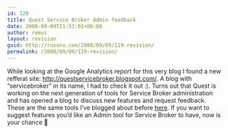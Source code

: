```yaml
---
id: 120
title: Quest Service Broker Admin feedback
date: 2008-09-09T21:53:01+00:00
author: remus
layout: revision
guid: http://rusanu.com/2008/09/09/119-revision/
permalink: /2008/09/09/119-revision/
---
```

While looking at the Google Analytics report for this very blog I found a new refferal site: <a href="http://questservicebroker.blogspot.com" target="_blank">http://questservicebroker.blogspot.com/</a>. A blog with &#8220;servicebroker&#8221; in its name, I had to check it out :). Turns out that Quest is working on the next generation of tools for Service Broker administration and has opened a blog to discuss new features and request feedback. These are the same tools I&#8217;ve blogged about before <a href="http://rusanu.com/2008/05/16/viable-tools-for-service-broker/" target="_blank">here</a>. If you want to suggest features you&#8217;d like an Admin tool for Service Broker to have, now is your chance 🙂